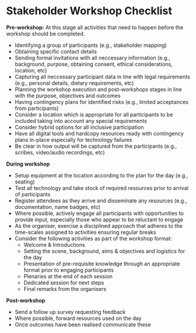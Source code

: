 # Stakeholder Workshop Checklist

**Pre-workshop:** At this stage all activities that need to happen before the workshop should be completed.
* Identifying a group of participants (e.g., stakeholder mapping)
* Obtaining specific contact details
* Sending formal invitations with all neccessary information (e.g., background, purpose, obtaining consent, ethical considerations, location, etc) 
* Capturing all neccessary participant data in line with legal requirements (e.g., personal details, dietary requirements, etc)
* Planning the workshop execution and post-workshops stages in line with the purpose, objectives and outcomes
* Having contingency plans for identified risks (e.g., limited acceptances from participants) 
* Consider a location which is appropriate for all participants to be included taking into account any special requirements 
* Consider hybrid options for all inclusive participation
* Have all digital tools and hardcopy resources ready with contingency plans in-place especially for technology failures
* Be clear in how output will be captured from the participants (e.g., scribes, video/audio recordings, etc)

**During workshop** 

* Setup equipment at the location according to the plan for the day (e.g., seating)
* Test all technology and take stock of required resources prior to arrival of participants 
* Register attendees as they arrive and disseminate any resources (e.g., documentation, name badges, etc)
* Where possible, actively engage all participants with opportunities to provide input, especially those who appear to be reluctant to engage
* As the organiser, exercise a disciplined approach that adheres to the time-scales assigned to activities ensuring regular breaks
* Consider the following activities as part of the workshop format:
    * Welcome & Introductions
    * Setting the scene, background, aims & objectives and logistics for the day
    * Presentation of pre-requisite knowledge through an appropriate format prior to engaging participants
    * Plenaries at the end of each session
    * Dedicated session for next steps
    * Final remarks from the organisers

**Post-workshop**

* Send a follow up survey requesting feedback
* Where possible, forward resources used on the day
* Once outcomes have been realised communicate these 
